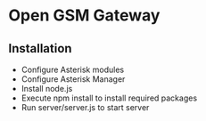 # Open GSM Gateway

## Installation
* Configure Asterisk modules
* Configure Asterisk Manager
* Install node.js
* Execute npm install to install required packages
* Run server/server.js to start server


